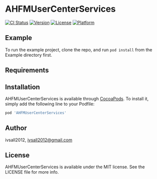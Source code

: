# AHFMUserCenterServices

[![CI Status](http://img.shields.io/travis/ivsall2012/AHFMUserCenterServices.svg?style=flat)](https://travis-ci.org/ivsall2012/AHFMUserCenterServices)
[![Version](https://img.shields.io/cocoapods/v/AHFMUserCenterServices.svg?style=flat)](http://cocoapods.org/pods/AHFMUserCenterServices)
[![License](https://img.shields.io/cocoapods/l/AHFMUserCenterServices.svg?style=flat)](http://cocoapods.org/pods/AHFMUserCenterServices)
[![Platform](https://img.shields.io/cocoapods/p/AHFMUserCenterServices.svg?style=flat)](http://cocoapods.org/pods/AHFMUserCenterServices)

## Example

To run the example project, clone the repo, and run `pod install` from the Example directory first.

## Requirements

## Installation

AHFMUserCenterServices is available through [CocoaPods](http://cocoapods.org). To install
it, simply add the following line to your Podfile:

```ruby
pod 'AHFMUserCenterServices'
```

## Author

ivsall2012, ivsall2012@gmail.com

## License

AHFMUserCenterServices is available under the MIT license. See the LICENSE file for more info.
